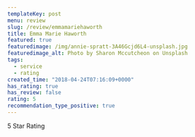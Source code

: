 ```yaml
---
templateKey: post
menu: review
slug: /review/emmamariehaworth
title: Emma Marie Haworth
featured: true
featuredimage: /img/annie-spratt-3A46Gcjd6L4-unsplash.jpg
featuredimage_alt: Photo by Sharon Mccutcheon on Unsplash
tags:
  - service
  - rating
created_time: "2018-04-24T07:16:09+0000"
has_rating: true
has_review: false
rating: 5
recommendation_type_positive: true
---
```

5 Star Rating